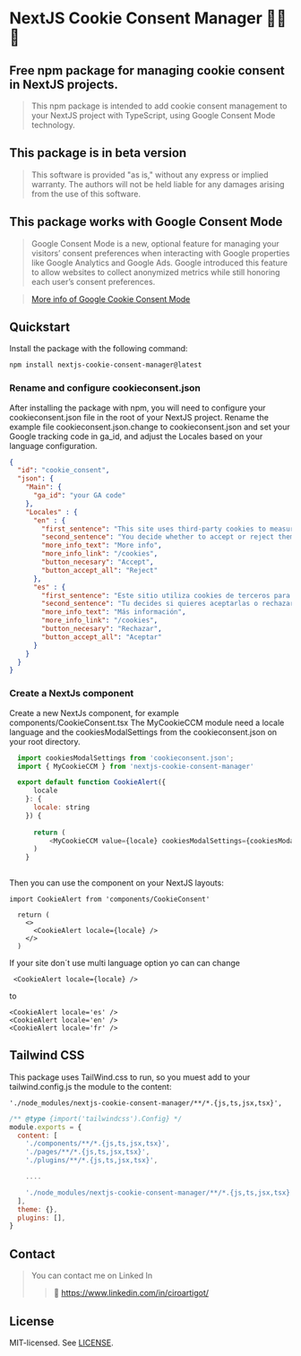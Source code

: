 # NextJS Cookie Consent Manager 🍪🍪🍪

## Free npm package for managing cookie consent in NextJS projects.
> This npm package is intended to add cookie consent management to your NextJS project with TypeScript, using Google Consent Mode technology.

## This package is in beta version
> This software is provided "as is," without any express or implied warranty. The authors will not be held liable for any damages arising from the use of this software.

## This package works with Google Consent Mode

> Google Consent Mode is a new, optional feature for managing your visitors’ consent preferences when interacting with Google properties like Google Analytics and Google Ads. Google introduced this feature to allow websites to collect anonymized metrics while still honoring each user’s consent preferences.

> <a href="https://support.google.com/analytics/answer/9976101?hl=en">More info of Google Cookie Consent Mode</a>

## Quickstart 

Install the package with the following command:

```bash
npm install nextjs-cookie-consent-manager@latest
```

### Rename and configure cookieconsent.json

After installing the package with npm, you will need to configure your cookieconsent.json file in the root of your NextJS project. Rename the example file cookieconsent.json.change to cookieconsent.json and set your Google tracking code in ga_id, and adjust the Locales based on your language configuration.

```json
{
  "id": "cookie_consent",
  "json": {
    "Main": {
      "ga_id": "your GA code"
    },
    "Locales" : {
      "en" : {
        "first_sentence": "This site uses third-party cookies to measure and improve your experience.",
        "second_sentence": "You decide whether to accept or reject them:",
        "more_info_text": "More info",
        "more_info_link": "/cookies",
        "button_necesary": "Accept",
        "button_accept_all": "Reject"
      },
      "es" : {
        "first_sentence": "Este sitio utiliza cookies de terceros para medir y mejorar su experiencia.",
        "second_sentence": "Tu decides si quieres aceptarlas o rechazarlas:",
        "more_info_text": "Más información",
        "more_info_link": "/cookies",
        "button_necesary": "Rechazar",
        "button_accept_all": "Aceptar"
      }
    } 
  }
}
```

### Create a NextJs component

Create a new NextJs component, for example components/CookieConsent.tsx
The MyCookieCCM module need a locale language and the cookiesModalSettings from the cookieconsent.json on your root directory.

```js
  import cookiesModalSettings from 'cookieconsent.json';
  import { MyCookieCCM } from 'nextjs-cookie-consent-manager'

  export default function CookieAlert({
      locale
    }: {
      locale: string
    }) {
      
      return (
          <MyCookieCCM value={locale} cookiesModalSettings={cookiesModalSettings} />
      )
    }
  
```

Then you can use the component on your NextJS layouts:

```tsx
import CookieAlert from 'components/CookieConsent'

  return (
    <>
      <CookieAlert locale={locale} />
    </>
  )

```

If your site don´t use multi language option yo can can change 

```
 <CookieAlert locale={locale} />
```

to
```
<CookieAlert locale='es' />
<CookieAlert locale='en' />
<CookieAlert locale='fr' />
```

## Tailwind CSS

This package uses TailWind.css to run, so you muest add to your tailwind.config.js the module to the content:

```
'./node_modules/nextjs-cookie-consent-manager/**/*.{js,ts,jsx,tsx}', 
```

```js
/** @type {import('tailwindcss').Config} */
module.exports = {
  content: [
    './components/**/*.{js,ts,jsx,tsx}',
    './pages/**/*.{js,ts,jsx,tsx}',
    './plugins/**/*.{js,ts,jsx,tsx}',

    ....

    './node_modules/nextjs-cookie-consent-manager/**/*.{js,ts,jsx,tsx}', 
  ],
  theme: {},
  plugins: [],
}
```

## Contact
> You can contact me on Linked In
>> 🔵 https://www.linkedin.com/in/ciroartigot/


## License

MIT-licensed. See [LICENSE](LICENSE).